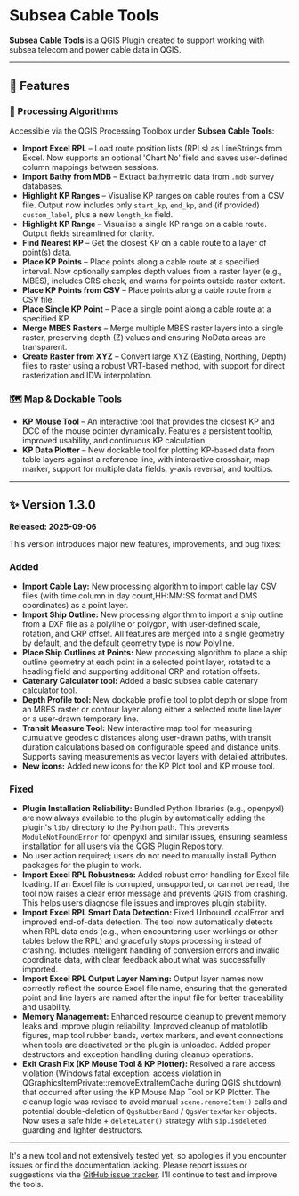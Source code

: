# Subsea Cable Tools

**Subsea Cable Tools** is a QGIS Plugin created to support working with subsea telecom and power cable data in QGIS.


---

## 🚀 Features

### 🔧 Processing Algorithms
Accessible via the QGIS Processing Toolbox under **Subsea Cable Tools**:
- **Import Excel RPL** – Load route position lists (RPLs) as LineStrings from Excel. Now supports an optional 'Chart No' field and saves user-defined column mappings between sessions.
- **Import Bathy from MDB** – Extract bathymetric data from `.mdb` survey databases.
- **Highlight KP Ranges** – Visualise KP ranges on cable routes from a CSV file. Output now includes only `start_kp`, `end_kp`, and (if provided) `custom_label`, plus a new `length_km` field.
- **Highlight KP Range** – Visualise a single KP range on a cable route. Output fields streamlined for clarity.
- **Find Nearest KP** – Get the closest KP on a cable route to a layer of point(s) data.
- **Place KP Points** – Place points along a cable route at a specified interval. Now optionally samples depth values from a raster layer (e.g., MBES), includes CRS check, and warns for points outside raster extent.
- **Place KP Points from CSV** – Place points along a cable route from a CSV file.
- **Place Single KP Point** – Place a single point along a cable route at a specified KP.
- **Merge MBES Rasters** – Merge multiple MBES raster layers into a single raster, preserving depth (Z) values and ensuring NoData areas are transparent.
- **Create Raster from XYZ** – Convert large XYZ (Easting, Northing, Depth) files to raster using a robust VRT-based method, with support for direct rasterization and IDW interpolation.

### 🗺️ Map & Dockable Tools
- **KP Mouse Tool** – An interactive tool that provides the closest KP and DCC of the mouse pointer dynamically. Features a persistent tooltip, improved usability, and continuous KP calculation.
- **KP Data Plotter** – New dockable tool for plotting KP-based data from table layers against a reference line, with interactive crosshair, map marker, support for multiple data fields, y-axis reversal, and tooltips.

---

## ✨ Version 1.3.0

**Released: 2025-09-06**

This version introduces major new features, improvements, and bug fixes:

### Added
- **Import Cable Lay:** New processing algorithm to import cable lay CSV files (with time column in day count,HH:MM:SS format and DMS coordinates) as a point layer.
- **Import Ship Outline:** New processing algorithm to import a ship outline from a DXF file as a polyline or polygon, with user-defined scale, rotation, and CRP offset. All features are merged into a single geometry by default, and the default geometry type is now Polyline.
- **Place Ship Outlines at Points:** New processing algorithm to place a ship outline geometry at each point in a selected point layer, rotated to a heading field and supporting additional CRP and rotation offsets.
- **Catenary Calculator tool:** Added a basic subsea cable catenary calculator tool.
- **Depth Profile tool:** New dockable profile tool to plot depth or slope from an MBES raster or contour layer along either a selected route line layer or a user‑drawn temporary line.
- **Transit Measure Tool:** New interactive map tool for measuring cumulative geodesic distances along user-drawn paths, with transit duration calculations based on configurable speed and distance units. Supports saving measurements as vector layers with detailed attributes.
- **New icons:** Added new icons for the KP Plot tool and KP mouse tool.

### Fixed
- **Plugin Installation Reliability:** Bundled Python libraries (e.g., openpyxl) are now always available to the plugin by automatically adding the plugin's `lib/` directory to the Python path. This prevents `ModuleNotFoundError` for openpyxl and similar issues, ensuring seamless installation for all users via the QGIS Plugin Repository.
- No user action required; users do not need to manually install Python packages for the plugin to work.
- **Import Excel RPL Robustness:** Added robust error handling for Excel file loading. If an Excel file is corrupted, unsupported, or cannot be read, the tool now raises a clear error message and prevents QGIS from crashing. This helps users diagnose file issues and improves plugin stability.
- **Import Excel RPL Smart Data Detection:** Fixed UnboundLocalError and improved end-of-data detection. The tool now automatically detects when RPL data ends (e.g., when encountering user workings or other tables below the RPL) and gracefully stops processing instead of crashing. Includes intelligent handling of conversion errors and invalid coordinate data, with clear feedback about what was successfully imported.
- **Import Excel RPL Output Layer Naming:** Output layer names now correctly reflect the source Excel file name, ensuring that the generated point and line layers are named after the input file for better traceability and usability.
- **Memory Management:** Enhanced resource cleanup to prevent memory leaks and improve plugin reliability. Improved cleanup of matplotlib figures, map tool rubber bands, vertex markers, and event connections when tools are deactivated or the plugin is unloaded. Added proper destructors and exception handling during cleanup operations.
- **Exit Crash Fix (KP Mouse Tool & KP Plotter):** Resolved a rare access violation (Windows fatal exception: access violation in QGraphicsItemPrivate::removeExtraItemCache during QGIS shutdown) that occurred after using the KP Mouse Map Tool or KP Plotter. The cleanup logic was revised to avoid manual `scene.removeItem()` calls and potential double-deletion of `QgsRubberBand` / `QgsVertexMarker` objects. Now uses a safe hide + `deleteLater()` strategy with `sip.isdeleted` guarding and lighter destructors.

---
It's a new tool and not extensively tested yet, so apologies if you encounter issues or find the documentation lacking. Please report issues or suggestions via the [GitHub issue tracker](https://github.com/k-mcmonagle/subsea-cable-tools/issues). I'll continue to test and improve the tools.
